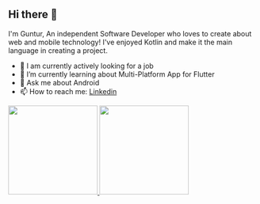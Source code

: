 ## Hi there 👋


I'm Guntur, An independent Software Developer who loves to create about web and mobile technology! I've enjoyed Kotlin and make it the main language in creating a project.

- 🔭 I am currently actively looking for a job
- 🌱 I’m currently learning about Multi-Platform App for Flutter 
- 💬 Ask me about Android
- 📫 How to reach me: [Linkedin](https://www.linkedin.com/in/m-guntur-saputra-423775288/)

<p align="left">
<a href="https://github.com/Guntursap/">
  <img height="180em" src="https://github-readme-stats-eight-theta.vercel.app/api?username=Guntursap&show_icons=true&theme=algolia&count_private=true"/>
  <img height="180em" src="https://github-readme-stats-eight-theta.vercel.app/api/top-langs/?username=Guntursap&layout=compact&langs_count=6&theme=algolia"/>
</a>
</p>
